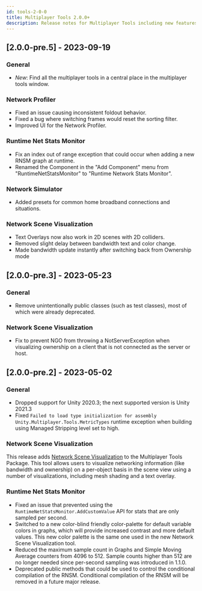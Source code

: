 ```yaml
---
id: tools-2-0-0
title: Multiplayer Tools 2.0.0+
description: Release notes for Multiplayer Tools including new features, updates, bug fixes, known issues, and information to help you upgrade.
---
```


## [2.0.0-pre.5] - 2023-09-19

### General

- *New*: Find all the multiplayer tools in a central place in the multiplayer tools window.

### Network Profiler

- Fixed an issue causing inconsistent foldout behavior.
- Fixed a bug where switching frames would reset the sorting filter.
- Improved UI for the Network Profiler.

### Runtime Net Stats Monitor

- Fix an index out of range exception that could occur when adding a new RNSM graph at runtime.
- Renamed the Component in the "Add Component" menu from "RuntimeNetStatsMonitor" to "Runtime Network Stats Monitor".

### Network Simulator

- Added presets for common home broadband connections and situations.

### Network Scene Visualization

- Text Overlays now also work in 2D scenes with 2D colliders.
- Removed slight delay between bandwidth text and color change.
- Made bandwidth update instantly after switching back from Ownership mode

## [2.0.0-pre.3] - 2023-05-23

### General

* Remove unintentionally public classes (such as test classes), most of which were already deprecated.

### Network Scene Visualization

* Fix to prevent NGO from throwing a NotServerException when visualizing ownership on a client that is not connected as the server or host.

## [2.0.0-pre.2] - 2023-05-02

### General

* Dropped support for Unity 2020.3; the next supported version is Unity 2021.3
* Fixed `Failed to load type initialization for assembly Unity.Multiplayer.Tools.MetricTypes` runtime exception when building using Managed Stripping level set to high.

### Network Scene Visualization

This release adds [Network Scene Visualization](../../tools/network-scene-vis.md) to the Multiplayer Tools Package. This tool allows users to visualize networking information (like bandwidth and ownership) on a per-object basis in the scene view using a number of visualizations, including mesh shading and a text overlay.

### Runtime Net Stats Monitor

* Fixed an issue that prevented using the `RuntimeNetStatsMonitor.AddCustomValue` API for stats that are only sampled per second.
* Switched to a new color-blind friendly color-palette for default variable colors in graphs, which will provide increased contrast and more default values. This new color palette is the same one used in the new Network Scene Visualization tool.
* Reduced the maximum sample count in Graphs and Simple Moving Average counters from 4096 to 512. Sample counts higher than 512 are no longer needed since per-second sampling was introduced in 1.1.0.
* Deprecated public methods that could be used to control the conditional compilation of the RNSM. Conditional compilation of the RNSM will be removed in a future major release.
